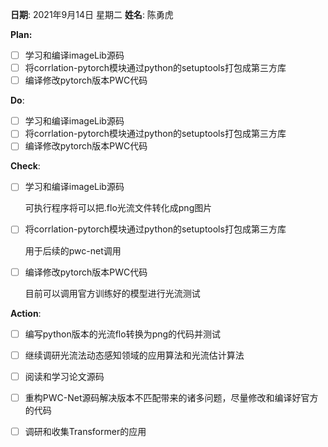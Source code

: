 **日期**: 2021年9月14日 星期二      **姓名**: 陈勇虎 

**Plan:**

- [ ] 学习和编译imageLib源码
- [ ] 将corrlation-pytorch模块通过python的setuptools打包成第三方库
- [ ] 编译修改pytorch版本PWC代码

**Do**:

- [ ] 学习和编译imageLib源码
- [ ] 将corrlation-pytorch模块通过python的setuptools打包成第三方库
- [ ] 编译修改pytorch版本PWC代码

**Check**:

- [ ] 学习和编译imageLib源码

  可执行程序将可以把.flo光流文件转化成png图片

- [ ] 将corrlation-pytorch模块通过python的setuptools打包成第三方库

  用于后续的pwc-net调用

- [ ] 编译修改pytorch版本PWC代码
  
  目前可以调用官方训练好的模型进行光流测试

**Action**:

- [ ] 编写python版本的光流flo转换为png的代码并测试
- [ ] 继续调研光流法动态感知领域的应用算法和光流估计算法
- [ ] 阅读和学习论文源码
- [ ] 重构PWC-Net源码解决版本不匹配带来的诸多问题，尽量修改和编译好官方的代码
- [ ] 调研和收集Transformer的应用

















